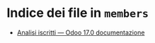 # Indice dei file in `members`

- [Analisi iscritti — Odoo 17.0 documentazione](./members_analysis.md)
